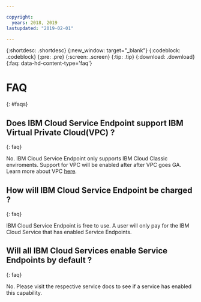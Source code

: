 ```yaml
---

copyright:
  years: 2018, 2019
lastupdated: "2019-02-01"

---
```


{:shortdesc: .shortdesc}
{:new_window: target="_blank"}
{:codeblock: .codeblock}
{:pre: .pre}
{:screen: .screen}
{:tip: .tip}
{:download: .download}
{:faq: data-hd-content-type='faq'}

# FAQ
{: #faqs}

## Does IBM Cloud Service Endpoint support IBM Virtual Private Cloud(VPC) ?
{: faq}

No. IBM Cloud Service Endpoint only supports IBM Cloud Classic enviroments. Support for VPC will be enabled after after VPC goes GA. Learn more about VPC [here](https://cloud.ibm.com/docs/infrastructure/vpc?topic=vpc-about-ibm-cloud-virtual-private-cloud-vpc-infrastructure).


## How will IBM Cloud Service Endpoint be charged ? 
{: faq}

IBM Cloud Service Endpoint is free to use. A user will only pay for the IBM Cloud Service that has enabled Service Endpoints. 

## Will all IBM Cloud Services enable Service Endpoints by default ? 
{: faq}

No. Please visit the respective service docs to see if a service has enabled this capability. 
